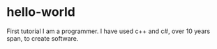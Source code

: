 # hello-world
First tutorial
I am  a programmer. I have used c++ and c#, over 10 years span, to create software.
